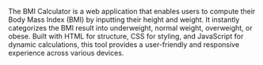 The BMI Calculator is a web application that enables users to compute their Body Mass Index (BMI) by inputting their height and weight. 
It instantly categorizes the BMI result into underweight, normal weight, overweight, or obese. 
Built with HTML for structure, CSS for styling, and JavaScript for dynamic calculations, this tool provides a user-friendly and responsive experience across various devices.
